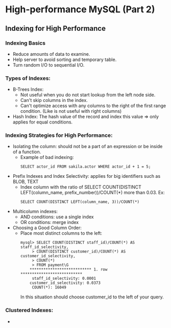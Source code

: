 # High-performance MySQL (Part 2)

## Indexing for High Performance

### Indexing Basics
- Reduce amounts of data to examine.
- Help server to avoid sorting and temporary table.
- Turn random I/O to sequential I/O.

### Types of Indexes:
- B-Trees Index:
  - Not useful when you do not start lookup from the left node side.
  - Can't skip columns in the index.
  - Can't optimize access with any columns to the right of the first range condition. (Like is not useful with right columns)
- Hash Index: The hash value of the record and index this value => only applies for equal conditions.

### Indexing Strategies for High Performance:
- Isolating the column: should not be a part of an expression or be inside of a function.
  - Example of bad indexing:
    ```
    SELECT actor_id FROM sakila.actor WHERE actor_id + 1 = 5;
    ```
- Prefix Indexes and Index Selectivity: applies for big identifiers such as BLOB, TEXT
  - Index column with the ratio of SELECT COUNT(DISTINCT LEFT(column_name, prefix_number))/COUNT(*)  more than 0.03. Ex:
    ```
    SELECT COUNT(DISTINCT LEFT(column_name, 3))/COUNT(*) 
    ```
- Multicolumn indexes:
  - AND conditions: use a single index
  - OR conditions: merge index
- Choosing a Good Column Order:
  - Place most distinct columns to the left:
    ```
    mysql> SELECT COUNT(DISTINCT staff_id)/COUNT(*) AS staff_id_selectivity,
         > COUNT(DISTINCT customer_id)/COUNT(*) AS customer_id_selectivity,
         > COUNT(*)
         > FROM payment\G
        *************************** 1. row ***************************
         staff_id_selectivity: 0.0001
        customer_id_selectivity: 0.0373
         COUNT(*): 16049
    ```
    In this situation should choose customer_id to the left of your query.

### Clustered Indexes:
- 
